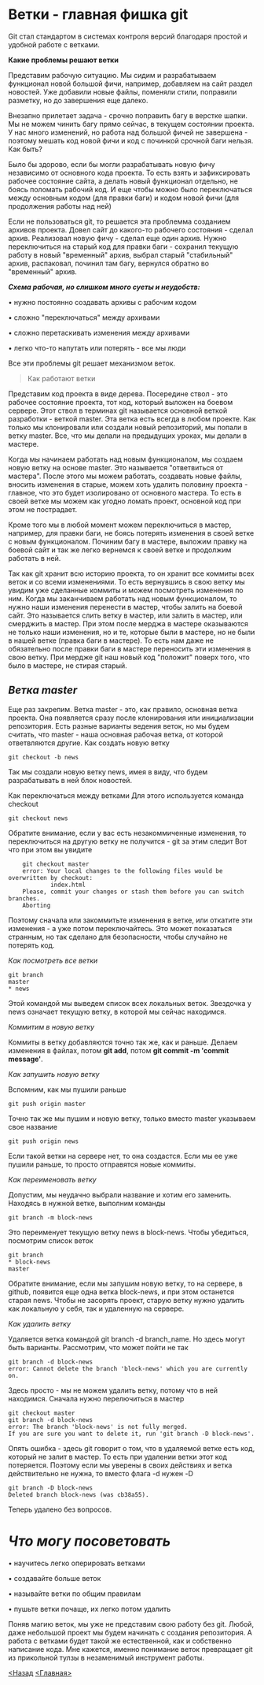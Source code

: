 # Ветки - главная фишка git

Git стал стандартом в системах контроля версий благодаря простой и удобной работе с ветками.

**Какие проблемы решают ветки**

Представим рабочую ситуацию. Мы сидим и разрабатываем функционал новой большой фичи, например, добавляем на сайт раздел новостей. Уже добавили новые файлы, поменяли стили, поправили разметку, но до завершения еще далеко.

Внезапно прилетает задача - срочно поправить багу в верстке шапки. Мы не можем чинить багу прямо сейчас, в текущем состоянии проекта. У нас много изменений, но работа над большой фичей не завершена - поэтому мешать код новой фичи и код с починкой срочной баги нельзя. Как быть?

Было бы здорово, если бы могли разрабатывать новую фичу независимо от основного кода проекта. То есть взять и зафиксировать рабочее состояние сайта, а делать новый функционал отдельно, не боясь поломать рабочий код. И еще чтобы можно было переключаться между основным кодом (для правки баги) и кодом новой фичи (для продолжения работы над ней)

Если не пользоваться  git, то решается эта проблемма созданием архивов проекта. Довел сайт до какого-то рабочего состояния - сделал архив. Реализовал новую фичу - сделал еще один архив. Нужно переключиться на старый код для правки баги - сохранил текущую работу в новый "временный" архив, выбрал старый "стабильный" архив, распаковал, починил там багу, вернулся обратно во "временный" архив.

_**Схема рабочая, но слишком много суеты и неудобств:**_

•	нужно постоянно создавать архивы с рабочим кодом

•	сложно "переключаться" между архивами

•	сложно перетаскивать изменения между архивами

•	легко что-то напутать или потерять - все мы люди

Все эти проблемы git решает механизмом веток.

>Как работают ветки

Представим код проекта в виде дерева. Посередине ствол - это рабочее состояние проекта, тот код, который выложен на боевом сервере. Этот ствол в терминах git называется основной веткой разработки - веткой master. Эта ветка есть всегда в любом проекте. Как только мы клонировали или создали новый репозиторий, мы попали в ветку master. Все, что мы делали на предыдущих уроках, мы делали в мастере.

Когда мы начинаем работать над новым функционалом, мы создаем новую ветку на основе master. Это называется "ответвиться от мастера". После этого мы можем работать, создавать новые файлы, вносить изменения в старые, можем хоть удалить половину проекта - главное, что это будет изолировано от основного мастера. То есть в своей ветке мы можем как угодно ломать проект, основной код при этом не пострадает.

Кроме того мы в любой момент можем переключиться в мастер, например, для правки баги, не боясь потерять изменения в своей ветке с новым функционалом. Починим багу в мастере, выложим правку на боевой сайт и так же легко вернемся к своей ветке и продолжим работать в ней.

Так как git хранит всю историю проекта, то он хранит все коммиты всех веток и со всеми изменениями. То есть вернувшись в свою ветку мы увидим уже сделанные коммиты и можем посмотреть изменения по ним.
Когда мы заканчиваем работать над новым функционалом, то нужно наши изменения перенести в мастер, чтобы залить на боевой сайт. Это называется слить ветку в мастер, или залить в мастер, или смерджить в мастер. При этом после мерджа в мастере оказываются не только наши изменения, но и те, которые были в мастере, но не были в нашей ветке (правка баги в мастере). То есть нам даже не обязательно после правки баги в мастере переносить эти изменения в свою ветку. При мердже git наш новый код "положит" поверх того, что было в мастере, не стирая старый.

## _Ветка master_

Еще раз закрепим. Ветка master - это, как правило, основная ветка проекта. Она появляется сразу после клонирования или инициализации репозитория. Есть разные варианты ведения веток, но мы будем считать, что master - наша основная рабочая ветка, от которой ответвляются другие.
Как создать новую ветку

```
git checkout -b news
```

Так мы создали новую ветку news, имея в виду, что будем разрабатывать в ней блок новостей.

Как переключаться между ветками
Для этого используется команда checkout

```
git checkout news 
```

Обратите внимание, если у вас есть незакоммиченные изменения, то переключиться на другую ветку не получится - git за этим следит
Вот что при этом вы увидите 

```
    git checkout master 
    error: Your local changes to the following files would be overwritten by checkout:
            index.html
    Please, commit your changes or stash them before you can switch branches.
    Aborting
```

Поэтому сначала или закоммитьте изменения в ветке, или откатите эти изменения - а уже потом переключайтесь. Это может показаться странным, но так сделано для безопасности, чтобы случайно не потерять код.

_Как посмотреть все ветки_

```
git branch
master
* news
```

Этой командой мы выведем список всех локальных веток. Звездочка у news означает текущую ветку, в которой мы сейчас находимся.

_Коммитим в новую ветку_

Коммиты в ветку добавляются точно так же, как и раньше. Делаем изменения в файлах, потом **git add**, потом **git commit -m 'commit message'**.

_Как запушить новую ветку_

Вспомним, как мы пушили раньше

```
git push origin master
```

Точно так же мы пушим и новую ветку, только вместо master указываем свое название

```
git push origin news
```

Если такой ветки на сервере нет, то она создастся. Если мы ее уже пушили раньше, то просто отправятся новые коммиты.

_Как переименовать ветку_

Допустим, мы неудачно выбрали название и хотим его заменить. Находясь в нужной ветке, выполним команды

```
git branch -m block-news
```

Это переименует текущую ветку news в block-news. Чтобы убедиться, посмотрим список веток

```
git branch 
* block-news
master
```

Обратите внимание, если мы запушим новую ветку, то на сервере, в github, появится еще одна ветка block-news, и при этом останется старая news. Чтобы не засорять проект, старую ветку нужно удалить как локальную у себя, так и удаленную на сервере.

_Как удалить ветку_

Удаляется ветка командой git branch -d branch_name. Но здесь могут быть варианты. Рассмотрим, что может пойти не так

```
git branch -d block-news  
error: Cannot delete the branch 'block-news' which you are currently on.
```

Здесь просто - мы не можем удалить ветку, потому что в ней находимся. Сначала нужно перелючиться в мастер

```
git checkout master 
git branch -d block-news 
error: The branch 'block-news' is not fully merged.
If you are sure you want to delete it, run 'git branch -D block-news'.
```

Опять ошибка - здесь git говорит о том, что в удаляемой ветке есть код, который не залит в мастер. То есть при удалении ветки этот код потеряется. Поэтому если мы уверены в своих действиях и ветка действительно не нужна, то вместо флага -d нужен -D 

```
git branch -D block-news 
Deleted branch block-news (was cb38a55).
```

Теперь удалено без вопросов.

# _**Что могу посоветовать**_

•	научитесь легко оперировать ветками

•	создавайте больше веток

•	называйте ветки по общим правилам

•	пушьте ветки почаще, их легко потом удалить

Поняв магию веток, мы уже не представим свою работу без git. Любой, даже небольшой проект мы будем начинать с создания репозитория. А работа с ветками будет такой же естественной, как и собственно написание кода. Мне кажется, именно понимание веток превращает git из прикольной тулзы в незаменимый инструмент работы.



[<Назад](./../Pages/deff.md)  [<Главная>](./../readme.md)